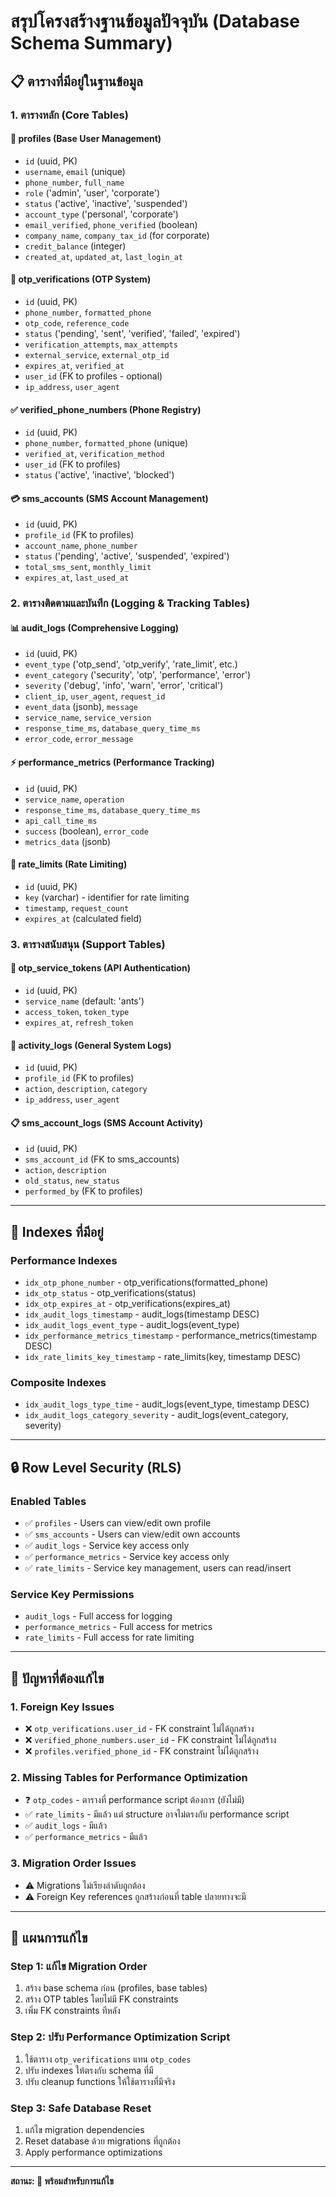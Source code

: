 # สรุปโครงสร้างฐานข้อมูลปัจจุบัน (Database Schema Summary)

## 📋 **ตารางที่มีอยู่ในฐานข้อมูล**

### **1. ตารางหลัก (Core Tables)**

#### **🔑 profiles** (Base User Management)
- `id` (uuid, PK)
- `username`, `email` (unique)
- `phone_number`, `full_name`
- `role` ('admin', 'user', 'corporate')
- `status` ('active', 'inactive', 'suspended')
- `account_type` ('personal', 'corporate')
- `email_verified`, `phone_verified` (boolean)
- `company_name`, `company_tax_id` (for corporate)
- `credit_balance` (integer)
- `created_at`, `updated_at`, `last_login_at`

#### **📱 otp_verifications** (OTP System)
- `id` (uuid, PK)
- `phone_number`, `formatted_phone`
- `otp_code`, `reference_code`
- `status` ('pending', 'sent', 'verified', 'failed', 'expired')
- `verification_attempts`, `max_attempts`
- `external_service`, `external_otp_id`
- `expires_at`, `verified_at`
- `user_id` (FK to profiles - optional)
- `ip_address`, `user_agent`

#### **✅ verified_phone_numbers** (Phone Registry)
- `id` (uuid, PK)
- `phone_number`, `formatted_phone` (unique)
- `verified_at`, `verification_method`
- `user_id` (FK to profiles)
- `status` ('active', 'inactive', 'blocked')

#### **💳 sms_accounts** (SMS Account Management)
- `id` (uuid, PK)
- `profile_id` (FK to profiles)
- `account_name`, `phone_number`
- `status` ('pending', 'active', 'suspended', 'expired')
- `total_sms_sent`, `monthly_limit`
- `expires_at`, `last_used_at`

### **2. ตารางติดตามและบันทึก (Logging & Tracking Tables)**

#### **📊 audit_logs** (Comprehensive Logging)
- `id` (uuid, PK)
- `event_type` ('otp_send', 'otp_verify', 'rate_limit', etc.)
- `event_category` ('security', 'otp', 'performance', 'error')
- `severity` ('debug', 'info', 'warn', 'error', 'critical')
- `client_ip`, `user_agent`, `request_id`
- `event_data` (jsonb), `message`
- `service_name`, `service_version`
- `response_time_ms`, `database_query_time_ms`
- `error_code`, `error_message`

#### **⚡ performance_metrics** (Performance Tracking)
- `id` (uuid, PK)
- `service_name`, `operation`
- `response_time_ms`, `database_query_time_ms`
- `api_call_time_ms`
- `success` (boolean), `error_code`
- `metrics_data` (jsonb)

#### **🚦 rate_limits** (Rate Limiting)
- `id` (uuid, PK)
- `key` (varchar) - identifier for rate limiting
- `timestamp`, `request_count`
- `expires_at` (calculated field)

### **3. ตารางสนับสนุน (Support Tables)**

#### **🔐 otp_service_tokens** (API Authentication)
- `id` (uuid, PK)
- `service_name` (default: 'ants')
- `access_token`, `token_type`
- `expires_at`, `refresh_token`

#### **📝 activity_logs** (General System Logs)
- `id` (uuid, PK)
- `profile_id` (FK to profiles)
- `action`, `description`, `category`
- `ip_address`, `user_agent`

#### **📋 sms_account_logs** (SMS Account Activity)
- `id` (uuid, PK)
- `sms_account_id` (FK to sms_accounts)
- `action`, `description`
- `old_status`, `new_status`
- `performed_by` (FK to profiles)

---

## 🔧 **Indexes ที่มีอยู่**

### **Performance Indexes**
- `idx_otp_phone_number` - otp_verifications(formatted_phone)
- `idx_otp_status` - otp_verifications(status)
- `idx_otp_expires_at` - otp_verifications(expires_at)
- `idx_audit_logs_timestamp` - audit_logs(timestamp DESC)
- `idx_audit_logs_event_type` - audit_logs(event_type)
- `idx_performance_metrics_timestamp` - performance_metrics(timestamp DESC)
- `idx_rate_limits_key_timestamp` - rate_limits(key, timestamp DESC)

### **Composite Indexes**
- `idx_audit_logs_type_time` - audit_logs(event_type, timestamp DESC)
- `idx_audit_logs_category_severity` - audit_logs(event_category, severity)

---

## 🔒 **Row Level Security (RLS)**

### **Enabled Tables**
- ✅ `profiles` - Users can view/edit own profile
- ✅ `sms_accounts` - Users can view/edit own accounts
- ✅ `audit_logs` - Service key access only
- ✅ `performance_metrics` - Service key access only
- ✅ `rate_limits` - Service key management, users can read/insert

### **Service Key Permissions**
- `audit_logs` - Full access for logging
- `performance_metrics` - Full access for metrics
- `rate_limits` - Full access for rate limiting

---

## 🚨 **ปัญหาที่ต้องแก้ไข**

### **1. Foreign Key Issues**
- ❌ `otp_verifications.user_id` - FK constraint ไม่ได้ถูกสร้าง
- ❌ `verified_phone_numbers.user_id` - FK constraint ไม่ได้ถูกสร้าง
- ❌ `profiles.verified_phone_id` - FK constraint ไม่ได้ถูกสร้าง

### **2. Missing Tables for Performance Optimization**
- ❓ `otp_codes` - ตารางที่ performance script ต้องการ (ยังไม่มี)
- ✅ `rate_limits` - มีแล้ว แต่ structure อาจไม่ตรงกับ performance script
- ✅ `audit_logs` - มีแล้ว
- ✅ `performance_metrics` - มีแล้ว

### **3. Migration Order Issues**
- ⚠️ Migrations ไม่เรียงลำดับถูกต้อง
- ⚠️ Foreign Key references ถูกสร้างก่อนที่ table ปลายทางจะมี

---

## 🎯 **แผนการแก้ไข**

### **Step 1: แก้ไข Migration Order**
1. สร้าง base schema ก่อน (profiles, base tables)
2. สร้าง OTP tables โดยไม่มี FK constraints
3. เพิ่ม FK constraints ทีหลัง

### **Step 2: ปรับ Performance Optimization Script**
1. ใช้ตาราง `otp_verifications` แทน `otp_codes`
2. ปรับ indexes ให้ตรงกับ schema ที่มี
3. ปรับ cleanup functions ให้ใช้ตารางที่มีจริง

### **Step 3: Safe Database Reset**
1. แก้ไข migration dependencies
2. Reset database ด้วย migrations ที่ถูกต้อง
3. Apply performance optimizations

---

**สถานะ: 🔄 พร้อมสำหรับการแก้ไข**